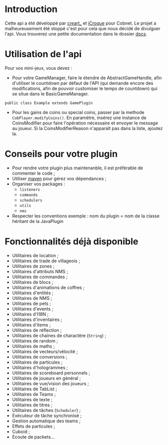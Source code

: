 Introduction
============
Cette api a été développé par [creart_](https://twitter.com/Creaaart) et [iCroque](https://twitter.com/remicaumette) pour Cobnet. Le projet a malheureusement été stoppé c'est pour cela que nous décidé de divulguer l'api. Vous trouverez une petite documentation dans le dossier [docs](https://github.com/Weefle/CobnetAPI/tree/master/docs).

Utilisation de l'api
====================

Pour vos mini-jeux, vous devez :

* Pour votre GameManager, faire le étendre de AbstractGameHandle, afin d'utiliser le countdown par défaut de l'API (qui demande encore des modifications, afin de pouvoir customiser le temps de countdown) qui se situe dans le BasicGameManager.

```
public class Example extends GamePlugin

```

* Pour les gains de coins ou special coins, passer par la methode ```CobPlayer.modifyCoins()```. En paramètre, insérez une instance de CoinsModifier pour faire l'opération nécessaire et envoyer le message au joueur. Si la CoinsModifierReason n'apparaît pas dans la liste, ajoutez la.

Conseils pour votre plugin
==========================

* Pour rendre votre plugin plus maintenanble, il est préférable de commenter le code ;
* Utiliser [maven](https://maven.apache.org) pour gérez vos dépendances ;
* Organiser vos packages :
	* ```listeners``` 
	* ```commands```
	* ```schedulers```
	* ```utils```
	* ```nms```
* Respecter les conventions exemple : nom du plugin = nom de la classe héritant de la JavaPlugin

Fonctionnalités déjà disponible
===============================
 
* Utilitaires de location ;
* Utilitaires de trade de villageois ;
* Utilitaires de zones ;
* Utilitaires d'attributs NMS ;
* Utilitaires de commandes ;
* Utilitaires de blocs ;
* Utilitaires d'animations de coffres ;
* Utilitaires d'entités ;
* Utilitaires de NMS ;
* Utilitaires de pets ;
* Utilitaires d'events ;
* Utilitaires d'I18N ;
* Utilitaires d'inventaires ;
* Utilitaires d'items ;
* Utilitaires de réflection ;
* Utilitaires de chaines de charactère (```String```) ;
* Utilitaires de random ;
* Utilitaires de maths ;
* Utilitaires de vecteurs/vélocité ;
* Utilitaires de conversions ;
* Utilitaires de particules ;
* Utilitaires d'hologrammes ;
* Utilitaires de scoreboard personnels ;
* Utilitaires de joueurs en général ;
* Utilitaires de vue/vision des joueurs ;
* Utilitaires de TabList ;
* Utilitaires de Teams ;
* Utilitaires de texte ;
* Utilitaires de titres ;
* Utilitaires de tâches (```Scheduler```) ;
* Exécuteur de tâche synchronisé ;
* Gestion automatique des teams ;
* Effets de particules ;
* Cuboid ;
* Ecoute de packets...

